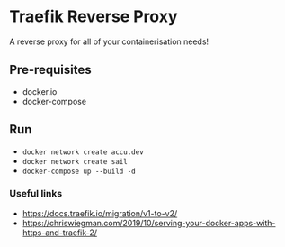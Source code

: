 # Traefik Reverse Proxy

A reverse proxy for all of your containerisation needs!

## Pre-requisites

- docker.io
- docker-compose

## Run

- `docker network create accu.dev`
- `docker network create sail`
- `docker-compose up --build -d`

### Useful links
- https://docs.traefik.io/migration/v1-to-v2/
- https://chriswiegman.com/2019/10/serving-your-docker-apps-with-https-and-traefik-2/
